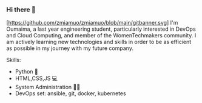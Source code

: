 ### Hi there 👋
[https://github.com/zmiamuo/zmiamuo/blob/main/gitbanner.svg]
I'm Oumaima, a last year engineering student, particularly interested in DevOps and Cloud Computing, and member of the WomenTechmakers community.
I am actively learning new technologies and skills in order to be as efficient as possible in my journey with my future company. 

Skills:
- Python 🐍
- HTML,CSS,JS 💻
- System Administration 👩‍💻
- DevOps set: ansible, git, docker, kubernetes
<!--
**zmiamuo/zmiamuo** is a ✨ _special_ ✨ repository because its `README.md` (this file) appears on your GitHub profile.

Here are some ideas to get you started:

- 🔭 I’m currently working on ...
- 🌱 I’m currently learning ...
- 👯 I’m looking to collaborate on ...
- 🤔 I’m looking for help with ...
- 💬 Ask me about ...
- 📫 How to reach me: ...
- 😄 Pronouns: ...
- ⚡ Fun fact: ...
-->
